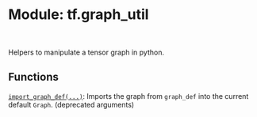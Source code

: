 <div itemscope itemtype="http://developers.google.com/ReferenceObject">
<meta itemprop="name" content="tf.graph_util" />
<meta itemprop="path" content="Stable" />
</div>

# Module: tf.graph_util


<table class="tfo-notebook-buttons tfo-api" align="left">
</table>



Helpers to manipulate a tensor graph in python.



## Functions

[`import_graph_def(...)`](../tf/graph_util/import_graph_def.md): Imports the graph from `graph_def` into the current default `Graph`. (deprecated arguments)

